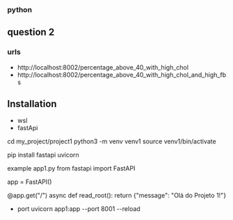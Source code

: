 ### python


## question 2

### urls

 - http://localhost:8002/percentage_above_40_with_high_chol
 - http://localhost:8002/percentage_above_40_with_high_chol_and_high_fbs

## Installation
 - wsl
 - fastApi

cd my_project/project1
python3 -m venv venv1
source venv1/bin/activate

pip install fastapi uvicorn

example app1.py
from fastapi import FastAPI

app = FastAPI()

@app.get("/")
async def read_root():
    return {"message": "Olá do Projeto 1!"}


 - port
 uvicorn app1:app --port 8001 --reload

